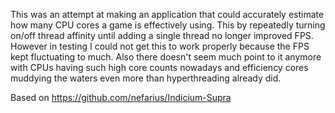 This was an attempt at making an application that could accurately estimate how many CPU cores a game is effectively using. This by repeatedly turning on/off thread affinity until adding a single thread no longer improved FPS. However in testing I could not get this to work properly because the FPS kept fluctuating to much.
Also there doesn't seem much point to it anymore with CPUs having such high core counts nowadays and efficiency cores muddying the waters even more than hyperthreading already did.

Based on https://github.com/nefarius/Indicium-Supra
